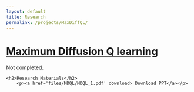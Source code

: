 ```yaml
---
layout: default
title: Research
permalink: /projects/MaxDiffQL/
---
```


<div class="container">
    <h1><a href='https://www.nature.com/articles/s42256-024-00829-3' target="_blank">Maximum Diffusion Q learning</a></h1>
    <p>Not completed.</p>

    <h2>Research Materials</h2>
        <p><a href='files/MDQL/MDQL_1.pdf' download> Download PPT</a></p>


</div>

<style>
    /* These styles are copied from projects.md to ensure the 'project-grid' layout works here too */
    .project-grid {
        display: grid;
        grid-template-columns: repeat(auto-fit, minmax(300px, 1fr));
        gap: 2rem;
        margin-top: 2rem;
    }
    .project-item {
        border: 1px solid #ddd;
        padding: 1.5rem;
        border-radius: 8px;
        box-shadow: 0 2px 5px rgba(0,0,0,0.05);
        background-color: #fff;
    }
    body.dark-mode .project-item {
        background-color: #1a1a1a;
        border-color: #333;
        box-shadow: 0 2px 5px rgba(0,0,0,0.2);
    }
    .project-item h3 {
        color: #0a192f;
        margin-bottom: 0.8rem;
    }
    body.dark-mode .project-item h3 {
        color: #64ffda;
    }
    .project-item p {
        margin-bottom: 1.5rem;
    }
    a[href$=".pdf"] {
        color:rgb(14, 85, 192);
        font-weight: 600;
        text-decoration: none;
        transition: color 0.2s ease;
    }

    a[href$=".pdf"]:hover {
        color: #084B8A; 
        text-decoration: underline;
        cursor: pointer;
    }
</style>